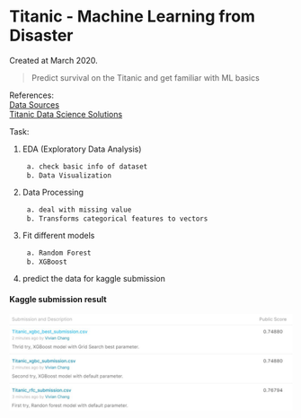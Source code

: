 # Titanic - Machine Learning from Disaster

Created at March 2020.

> Predict survival on the Titanic and get familiar with ML basics

References:<br>
[Data Sources](https://www.kaggle.com/c/titanic/data) <br>
[Titanic Data Science Solutions](https://www.kaggle.com/startupsci/titanic-data-science-solutions)
<br>

Task:
    
1. EDA (Exploratory Data Analysis)

        a. check basic info of dataset
        b. Data Visualization

2. Data Processing

        a. deal with missing value
        b. Transforms categorical features to vectors

3. Fit different models

        a. Random Forest
        b. XGBoost

4. predict the data for kaggle submission

#### Kaggle submission result

![submission result](https://github.com/vivianchang2019/Titanic_kaggle/blob/master/result/Titanic.JPG?raw=true)
